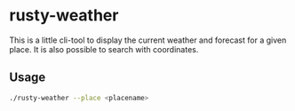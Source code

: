 ﻿# rusty-weather

This is a little cli-tool to display the current weather and forecast for a given place.
It is also possible to search with coordinates.

## Usage

```bash
./rusty-weather --place <placename>
```

